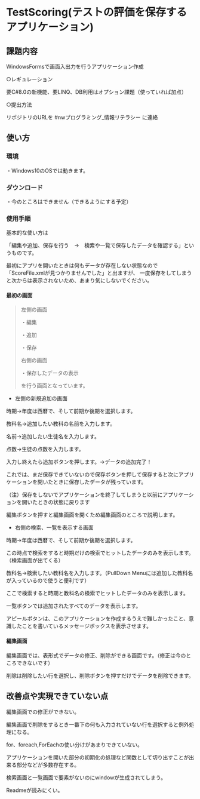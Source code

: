 # TestScoring(テストの評価を保存するアプリケーション)

## 課題内容

WindowsFormsで画面入出力を行うアプリケーション作成

○レギュレーション

要C#8.0の新機能、要LINQ、DB利用はオプション課題（使っていれば加点）

○提出方法

リポジトリのURLを #nwプログラミング_情報リテラシー に連絡

## 使い方

### 環境

・Windows10のOSでは動きます。

### ダウンロード

・今のところはできません（できるようにする予定）

### 使用手順

基本的な使い方は

「編集や追加、保存を行う　→　検索や一覧で保存したデータを確認する」というものです。

最初にアプリを開いたときは何もデータが存在しない状態なので「ScoreFile.xmlが見つかりませんでした」と出ますが、
一度保存をしてしまうと次からは表示されないため、あまり気にしないでください。

#### 最初の画面

>左側の画面
>
>・編集
>
>・追加
>
>・保存
>
>右側の画面
>
>・保存したデータの表示
>
>を行う画面となっています。

- 左側の新規追加の画面

時期→年度は西暦で、そして前期か後期を選択します。

教科名→追加したい教科の名前を入力します。

名前→追加したい生徒名を入力します。

点数→生徒の点数を入力します。

入力し終えたら追加ボタンを押します。→データの追加完了！

これでは、まだ保存できていないので保存ボタンを押して保存すると次にアプリケーションを開いたときに保存したデータが残っています。

（注）保存をしないでアプリケーションを終了してしまうと以前にアプリケーションを開いたときの状態に戻ります

編集ボタンを押すと編集画面を開くため編集画面のところで説明します。

- 右側の検索、一覧を表示する画面

時期→年度は西暦で、そして前期か後期を選択します。

この時点で検索をすると時期だけの検索でヒットしたデータのみを表示します。（検索画面が出てくる）

教科名→検索したい教科名を入力します。（PullDown Menuには追加した教科名が入っているので使うと便利です）

ここで検索すると時期と教科名の検索でヒットしたデータのみを表示します。

一覧ボタンでは追加されたすべてのデータを表示します。

アピールボタンは、このアプリケーションを作成するうえで難しかったこと、意識したことを書いているメッセージボックスを表示させます。


#### 編集画面

編集画面では、表形式でデータの修正、削除ができる画面です。（修正は今のところできないです）

削除は削除したい行を選択し、削除ボタンを押すだけでデータを削除できます。


## 改善点や実現できていない点

編集画面での修正ができない。

編集画面で削除をするとき一番下の何も入力されていない行を選択すると例外処理になる。

for、foreach,ForEachの使い分けがあまりできていない。

アプリケーションを開いた部分の初期化の処理など関数として切り出すことが出来る部分などが多数存在する。

検索画面と一覧画面で要素がないのにwindowが生成されてしまう。

Readmeが読みにくい。
